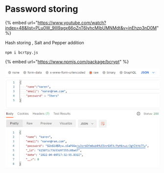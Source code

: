 # Password storing

{% embed url="https://www.youtube.com/watch?index=48&list=PLu0W_9lII9agx66oZnT6IyhcMIbUMNMdt&v=inEhzp3nD0M" %}

Hash storing , Salt and Pepper addition

`npm i bcrtpy.js`

{% embed url="https://www.npmjs.com/package/bcrypt" %}

![](<../../../.gitbook/assets/image (10).png>)
